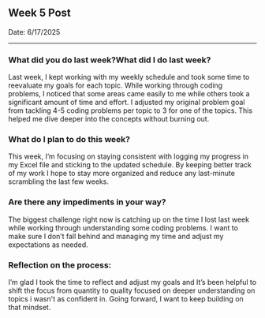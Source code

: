 ## Week 5 Post 

Date: 6/17/2025

---

### What did you do last week?What did I do last week?
Last week, I kept working with my weekly schedule and took some time to reevaluate my goals for each topic. While working through coding problems, I noticed that some areas came easily to me while others took a significant amount of time and effort. I adjusted my original problem goal from tackling 4-5 coding problems per topic to 3 for one of the topics. This helped me dive deeper into the concepts without burning out.

### What do I plan to do this week?
This week, I’m focusing on staying consistent with logging my progress in my Excel file and sticking to the updated schedule. By keeping better track of my work I hope to stay more organized and reduce any last-minute scrambling the last few weeks.

### Are there any impediments in your way?
The biggest challenge right now is catching up on the time I lost last week while working through understanding some coding problems. I want to make sure I don’t fall behind and managing my time and adjust my expectations as needed.

### Reflection on the process:
I’m glad I took the time to reflect and adjust my goals and It’s been helpful to shift the focus from quantity to quality focused on deeper understanding on topics i wasn't as confident in. Going forward, I want to keep building on that mindset.
